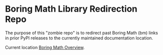 # Boring Math Library Redirection Repo

The purpose of this "zombie repo" is to redirect past Boring Math (bm)
links in prior PyPI releases to the currently maintained documentation
location.

Current location
[Boring Math Overview](https://github.com/grscheller/bm-docs/blob/main/README.md).

